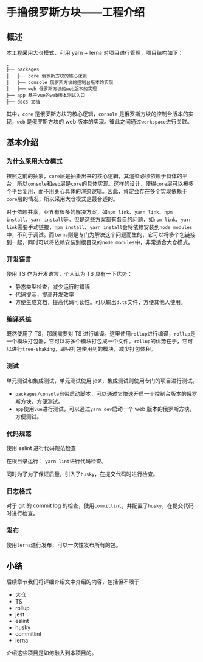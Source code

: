# 手撸俄罗斯方块——工程介绍

## 概述

本工程采用大仓模式，利用 yarn + lerna 对项目进行管理，项目结构如下：

```text
.
├── packages
│   ├── core 俄罗斯方块的核心逻辑
│   ├── console 俄罗斯方块的控制台版本的实现
│   ├── web 俄罗斯方块的web版本的实现
├── app 基于vue的web版本测试入口
├── docs 文档
```

其中，`core` 是俄罗斯方块的核心逻辑，`console` 是俄罗斯方块的控制台版本的实现，`web` 是俄罗斯方块的 web 版本的实现。彼此之间通过`workspace`进行关联。

## 基本介绍

### 为什么采用大仓模式

按照之前的抽象，`core`层是抽象出来的核心逻辑，其渲染必须依赖于具体的平台，所以`console`和`web`层是`core`的具体实现。这样的设计，使得`core`层可以被多个平台复用，而不用关心具体的渲染逻辑。因此，肯定会存在多个实现依赖于`core`层的情况，所以采用大仓模式是最合适的。

对于依赖共享，业界有很多的解决方案，如`npm link`、`yarn link`、`npm install`、`yarn install`等。但是这些方案都有各自的问题，如`npm link`、`yarn link`需要手动链接，`npm install`、`yarn install`会将依赖安装到`node_modules`中，不利于调试。而`lerna`则是专门为解决这个问题而生的，它可以将多个包链接到一起，同时可以将依赖安装到根目录的`node_modules`中，非常适合大仓模式。

### 开发语言

使用 TS 作为开发语言，个人认为 TS 具有一下优势：

- 静态类型检查，减少运行时错误
- 代码提示，提高开发效率
- 方便生成文档，提高代码可读性。可以输出`d.ts`文件，方便其他人使用。

### 编译系统

既然使用了 TS，那就需要对 TS 进行编译。这里使用`rollup`进行编译，`rollup`是一个模块打包器，它可以将多个模块打包成一个文件。`rollup`的优势在于，它可以进行`tree-shaking`，即只打包使用到的模块，减少打包体积。

### 测试

单元测试和集成测试，单元测试使用 jest，集成测试则使用专门的项目进行测试。

- `packages/console`自带启动脚本，可以通过它快速开启一个控制台版本的俄罗斯方块，方便测试。
- `app`使用`vue`进行测试，可以通过`yarn dev`启动一个 web 版本的俄罗斯方块，方便测试。

### 代码规范

使用 eslint 进行代码规范检查

在根目录运行： `yarn lint`进行代码检查。

同时为了为了保证质量，引入了`husky`，在提交代码时进行检查。

### 日志格式

对于 git 的 commit log 的检查，使用`commitlint`，并配置了`husky`，在提交代码时进行检查。

### 发布

使用`lerna`进行发布，可以一次性发布所有的包。

## 小结

后续章节我们将详细介绍文中介绍的内容，包括但不限于：

- 大仓
- TS
- rollup
- jest
- eslint
- husky
- commitlint
- lerna

介绍这些项目是如何融入到本项目的。
